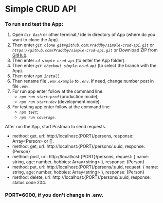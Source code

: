# Simple CRUD API

### To run and test the App:

1. Open _`Git Bash`_ or other terminal / ide in directory of App (where do you want to clone the App).
2. Then enter _`git clone git@github.com:Praddby/simple-crud-api.git`_ or _`https://github.com/Praddby/simple-crud-api.git`_ or Download ZIP from [GitHub](https://github.com/Praddby/simple-crud-api).
3. Then enter _`cd simple-crud-api`_ (to enter the App folder).
4. Then enter _`git checkout simple-crud-api`_ (to select the branch with the App).
5. Then enter _`npm install`_.
6. Then rename file _`.env.example`_ to _`.env`_. If need, change number post in file _`.env`_.
7. For run app enter follow at the command line:
   - _`npm run start:prod`_ (production mode);
   - _`npm run start:dev`_ (development mode).
8. For testing app enter follow at the command line:
   - _`npm test`_;
   - _`npm run coverage`_.

After run the App, start Postman to send requests.

- method: get, url: http://localhost:{PORT}/persons, response: Array\<Person> or [].
- method: get, url: http://localhost:{PORT}/persons/:uuid, response: {Person}
- method: post, url: http://localhost:{PORT}/persons, request: { name: string, age: number, hobbies: Array\<string> }, response: {Person}
- method: put, url: http://localhost:{PORT}/persons/:uuid, request: { name: string, age: number, hobbies: Array\<string> }, response: {Person}
- method: delete, url: http://localhost:{PORT}/persons/:uuid, response: status code 204.

### PORT=6000, if you don't change in .env.
